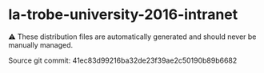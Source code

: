 # la-trobe-university-2016-intranet

:warning: These distribution files are automatically generated and should never be manually managed.

Source git commit: 41ec83d99216ba32de23f39ae2c50190b89b6682
